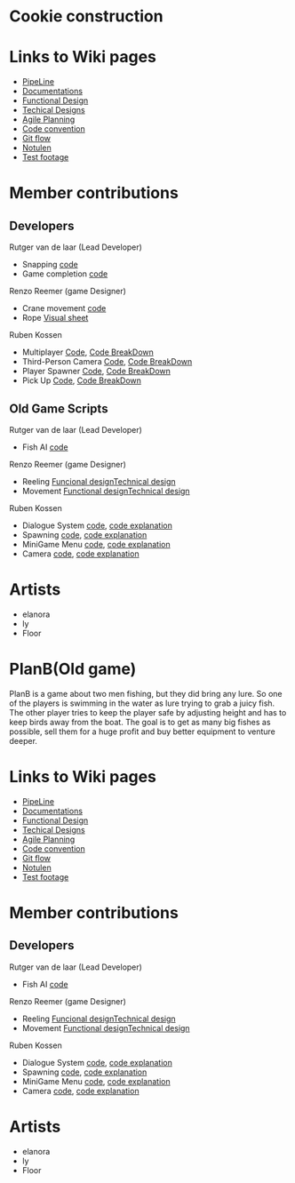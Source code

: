 # Cookie construction
# Links to Wiki pages 
- [PipeLine](https://github.com/Rutger1111/Linx-Examen/wiki/PipeLine)
- [Documentations](https://github.com/Rutger1111/Linx-Examen/wiki/Agile-Planning)
- [Functional Design](https://github.com/Rutger1111/Linx-Examen/wiki/Functional-Design)
- [Techical Designs](https://github.com/Rutger1111/Linx-Examen/wiki/Techical-Designs)
- [Agile Planning](https://github.com/Rutger1111/Linx-Examen/wiki/Agile-Planning)
- [Code convention](https://github.com/Rutger1111/Linx-Examen/wiki/Code-convention)
- [Git flow](https://github.com/Rutger1111/Linx-Examen/wiki/Git-flow)
- [Notulen](https://github.com/Rutger1111/Linx-Examen/wiki/Notulen)
- [Test footage](https://github.com/Rutger1111/Linx-Examen/wiki/Test-footage)
# Member contributions
## Developers
Rutger van de laar (Lead Developer)
- Snapping [code]()
- Game completion [code]()
  
Renzo Reemer (game Designer)
- Crane movement [code]()
- Rope [Visual sheet]()

Ruben Kossen
- Multiplayer  [Code](https://github.com/Rutger1111/Linx-Examen/blob/main/Linx/Assets/_New%20Game/Scripts/MultiplayerSystem.cs), [Code BreakDown](https://github.com/Rutger1111/Linx-Examen/wiki/Z_Multiplayer-System)
- Third-Person Camera [Code](https://github.com/Rutger1111/Linx-Examen/tree/main/Linx/Assets/_New%20Game/Scripts/Camera), [Code BreakDown](https://github.com/Rutger1111/Linx-Examen/wiki/Z_Third-Person-Camera-System)
- Player Spawner [Code](https://github.com/Rutger1111/Linx-Examen/blob/main/Linx/Assets/_New%20Game/Scripts/SpawnManager.cs), [Code BreakDown](https://github.com/Rutger1111/Linx-Examen/wiki/Z_Player-Spawning)
- Pick Up [Code](https://github.com/Rutger1111/Linx-Examen/blob/main/Linx/Assets/_New%20Game/Scripts/PickUp.cs), [Code BreakDown](https://github.com/Rutger1111/Linx-Examen/wiki/Z_PickUp-System)
  

## Old Game Scripts
Rutger van de laar (Lead Developer)
- Fish AI [code]()
  
Renzo Reemer (game Designer)
- Reeling [Funcional design](https://github.com/Rutger1111/Linx-Examen/wiki/Functional-Design#fisher)[Technical design](https://github.com/Rutger1111/Linx-Examen/wiki/Techical-Designs#Reeling)
- Movement [Functional design](https://github.com/Rutger1111/Linx-Examen/wiki/Functional-Design#bait)[Technical design](https://github.com/Rutger1111/Linx-Examen/wiki/Techical-Designs#swimming)


Ruben Kossen
- Dialogue System  [code](https://github.com/Rutger1111/Linx-Examen/blob/main/Linx/Assets/_project/Scripts/StoryBased/DialogueSystem.cs), [code explanation](https://github.com/Rutger1111/Linx-Examen/wiki/Z_Dialogue-System)
- Spawning  [code](https://github.com/Rutger1111/Linx-Examen/blob/main/Linx/Assets/_project/Scripts/FishSpawner/FishSpawnerManager.cs), [code explanation](https://github.com/Rutger1111/Linx-Examen/wiki/Spawning-Manager-explanation)
- MiniGame Menu [code](), [code explanation]()
- Camera [code](), [code explanation]()


# Artists
- elanora 
- ly
- Floor

# PlanB(Old game)
PlanB is a game about two men fishing, but they did bring any lure.
So one of the players is swimming in the water as lure trying to grab a juicy fish.
The other player tries to keep the player safe by adjusting height and has to keep birds away from the boat.
The goal is to get as many big fishes as possible, sell them for a huge profit and buy better equipment to venture deeper.
# Links to Wiki pages 
- [PipeLine](https://github.com/Rutger1111/Linx-Examen/wiki/PipeLine)
- [Documentations](https://github.com/Rutger1111/Linx-Examen/wiki/Agile-Planning)
- [Functional Design](https://github.com/Rutger1111/Linx-Examen/wiki/Functional-Design)
- [Techical Designs](https://github.com/Rutger1111/Linx-Examen/wiki/Techical-Designs)
- [Agile Planning](https://github.com/Rutger1111/Linx-Examen/wiki/Agile-Planning)
- [Code convention](https://github.com/Rutger1111/Linx-Examen/wiki/Code-convention)
- [Git flow](https://github.com/Rutger1111/Linx-Examen/wiki/Git-flow)
- [Notulen](https://github.com/Rutger1111/Linx-Examen/wiki/Notulen)
- [Test footage](https://github.com/Rutger1111/Linx-Examen/wiki/Test-footage)
# Member contributions
## Developers
Rutger van de laar (Lead Developer)
- Fish AI [code]()
  
Renzo Reemer (game Designer)
- Reeling [Funcional design](https://github.com/Rutger1111/Linx-Examen/wiki/Functional-Design#fisher)[Technical design](https://github.com/Rutger1111/Linx-Examen/wiki/Techical-Designs#Reeling)
- Movement [Functional design](https://github.com/Rutger1111/Linx-Examen/wiki/Functional-Design#bait)[Technical design](https://github.com/Rutger1111/Linx-Examen/wiki/Techical-Designs#swimming)


Ruben Kossen
- Dialogue System  [code](https://github.com/Rutger1111/Linx-Examen/blob/main/Linx/Assets/_project/Scripts/StoryBased/DialogueSystem.cs), [code explanation](https://github.com/Rutger1111/Linx-Examen/wiki/Dialogue-System)
- Spawning  [code](https://github.com/Rutger1111/Linx-Examen/blob/main/Linx/Assets/_project/Scripts/FishSpawner/FishSpawnerManager.cs), [code explanation](https://github.com/Rutger1111/Linx-Examen/wiki/Spawning-Manager-explanation)
- MiniGame Menu [code](), [code explanation]()
- Camera [code](), [code explanation]()
  
# Artists
- elanora 
- ly
- Floor
